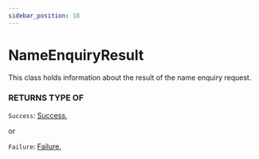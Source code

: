 ```yaml
---
sidebar_position: 18
---
```


# NameEnquiryResult

This class holds information about the result of the name enquiry request.

### RETURNS TYPE OF

`Success`: [Success](/docs/Classes/success),

or

`Failure`: [Failure](/docs/Classes/failure),

